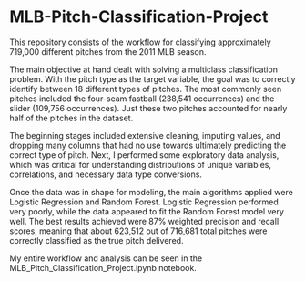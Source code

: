 # MLB-Pitch-Classification-Project
This repository consists of the workflow for classifying approximately 719,000 different pitches from the 2011 MLB season.

The main objective at hand dealt with solving a multiclass classification problem.  With the pitch type as the target variable, the goal was to correctly identify between 18 different types of pitches.  The most commonly seen pitches included the four-seam fastball (238,541 occurrences) and the slider (109,756 occurrences).  Just these two pitches accounted for nearly half of the pitches in the dataset.

The beginning stages included extensive cleaning, imputing values, and dropping many columns that had no use towards ultimately predicting the correct type of pitch.  Next, I performed some exploratory data analysis, which was critical for understanding distributions of unique variables, correlations, and necessary data type conversions.

Once the data was in shape for modeling, the main algorithms applied were Logistic Regression and Random Forest.  Logistic Regression performed very poorly, while the data appeared to fit the Random Forest model very well.  The best results achieved were 87% weighted precision and recall scores, meaning that about 623,512 out of 716,681 total pitches were correctly classified as the true pitch delivered.

My entire workflow and analysis can be seen in the MLB_Pitch_Classification_Project.ipynb notebook.



